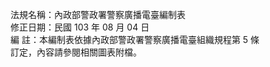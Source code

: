 法規名稱：內政部警政署警察廣播電臺編制表  
修正日期：民國 103 年 08 月 04 日  
編 註：本編制表依據內政部警政署警察廣播電臺組織規程第 5 條  
訂定，內容請參閱相關圖表附檔。  



